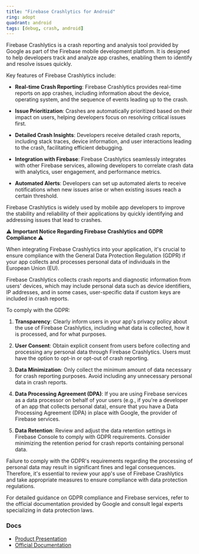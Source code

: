 ```yaml
---
title: "Firebase Crashlytics for Android"
ring: adopt
quadrant: android
tags: [debug, crash, android]
---
```


Firebase Crashlytics is a crash reporting and analysis tool provided by Google as part of the Firebase mobile development platform. It is designed to help developers track and analyze app crashes, enabling them to identify and resolve issues quickly.

Key features of Firebase Crashlytics include:

- **Real-time Crash Reporting**: Firebase Crashlytics provides real-time reports on app crashes, including information about the device, operating system, and the sequence of events leading up to the crash.

- **Issue Prioritization**: Crashes are automatically prioritized based on their impact on users, helping developers focus on resolving critical issues first.

- **Detailed Crash Insights**: Developers receive detailed crash reports, including stack traces, device information, and user interactions leading to the crash, facilitating efficient debugging.

- **Integration with Firebase**: Firebase Crashlytics seamlessly integrates with other Firebase services, allowing developers to correlate crash data with analytics, user engagement, and performance metrics.

- **Automated Alerts**: Developers can set up automated alerts to receive notifications when new issues arise or when existing issues reach a certain threshold.

Firebase Crashlytics is widely used by mobile app developers to improve the stability and reliability of their applications by quickly identifying and addressing issues that lead to crashes.

⚠️ **Important Notice Regarding Firebase Crashlytics and GDPR Compliance** ⚠️

When integrating Firebase Crashlytics into your application, it's crucial to ensure compliance with the General Data Protection Regulation (GDPR) if your app collects and processes personal data of individuals in the European Union (EU).

Firebase Crashlytics collects crash reports and diagnostic information from users' devices, which may include personal data such as device identifiers, IP addresses, and in some cases, user-specific data if custom keys are included in crash reports.

To comply with the GDPR:

1. **Transparency**: Clearly inform users in your app's privacy policy about the use of Firebase Crashlytics, including what data is collected, how it is processed, and for what purposes.

2. **User Consent**: Obtain explicit consent from users before collecting and processing any personal data through Firebase Crashlytics. Users must have the option to opt-in or opt-out of crash reporting.

3. **Data Minimization**: Only collect the minimum amount of data necessary for crash reporting purposes. Avoid including any unnecessary personal data in crash reports.

4. **Data Processing Agreement (DPA)**: If you are using Firebase services as a data processor on behalf of your users (e.g., if you're a developer of an app that collects personal data), ensure that you have a Data Processing Agreement (DPA) in place with Google, the provider of Firebase services.

5. **Data Retention**: Review and adjust the data retention settings in Firebase Console to comply with GDPR requirements. Consider minimizing the retention period for crash reports containing personal data.

Failure to comply with the GDPR's requirements regarding the processing of personal data may result in significant fines and legal consequences. Therefore, it's essential to review your app's use of Firebase Crashlytics and take appropriate measures to ensure compliance with data protection regulations.

For detailed guidance on GDPR compliance and Firebase services, refer to the official documentation provided by Google and consult legal experts specializing in data protection laws.

### Docs

- [Product Presentation](https://firebase.google.com/products/crashlytics)
- [Official Documentation](https://firebase.google.com/docs/crashlytics/get-started?hl=fr&platform=android)
